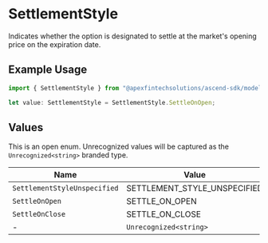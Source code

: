 # SettlementStyle

Indicates whether the option is designated to settle at the market's opening price on the expiration date.

## Example Usage

```typescript
import { SettlementStyle } from "@apexfintechsolutions/ascend-sdk/models/components";

let value: SettlementStyle = SettlementStyle.SettleOnOpen;
```

## Values

This is an open enum. Unrecognized values will be captured as the `Unrecognized<string>` branded type.

| Name                         | Value                        |
| ---------------------------- | ---------------------------- |
| `SettlementStyleUnspecified` | SETTLEMENT_STYLE_UNSPECIFIED |
| `SettleOnOpen`               | SETTLE_ON_OPEN               |
| `SettleOnClose`              | SETTLE_ON_CLOSE              |
| -                            | `Unrecognized<string>`       |